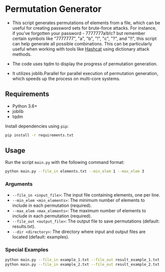 # Permutation Generator

- This script generates permutations of elements from a file, which can be useful for creating password sets for brute-force attacks. 
  For instance, if you've forgotten your password - 7777777a!b!c? but remember certain symbols like "7777777", "a", "b", "!", "c", "?", and "!!", 
  this script can help generate all possible combinations. 
  This can be particularly useful when working with tools like [Hashcat](https://hashcat.net/wiki/) using dictionary attack methods.


- The code uses tqdm to display the progress of permutation generation.
- It utilizes joblib.Parallel for parallel execution of permutation generation, which speeds up the process on multi-core systems.

## Requirements

- Python 3.6+
- joblib
- tqdm

Install dependencies using `pip`:

```bash
pip install -r requirements.txt
```

## Usage

Run the script `main.py` with the following command format:

```bash
python main.py --file_in elements.txt --min_elem 1 --max_elem 3
```

### Arguments

- `--file_in <input_file>`: The input file containing elements, one per line.
- `--min_elem <min_elements>`: The minimum number of elements to include in each permutation (required).
- `--max_elem <max_elements>`: The maximum number of elements to include in each permutation (required).
- `--file_out <output_file>`: The output file to save permutations (default: results.txt).
- `--dir <directory>`: The directory where input and output files are located (default: examples).


### Special Examples

```bash
python main.py --file_in example_1.txt --file_out result_example_1.txt --min_elem 1 --max_elem 7
python main.py --file_in example_2.txt --file_out result_example_2.txt --min_elem 1 --max_elem 3
```

```

